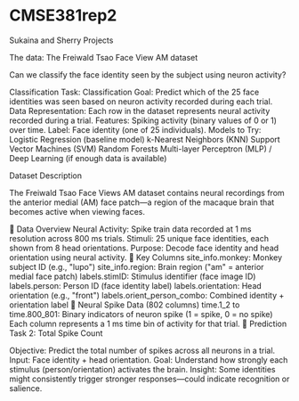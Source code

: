 # CMSE381rep2


Sukaina and Sherry Projects

The data: The Freiwald Tsao Face View AM dataset

Can we classify the face identity seen by the subject using neuron activity?

Classification Task: Classification Goal: Predict which of the 25 face identities was seen based on neuron activity recorded during each trial. Data Representation: Each row in the dataset represents neural activity recorded during a trial. Features: Spiking activity (binary values of 0 or 1) over time. Label: Face identity (one of 25 individuals). Models to Try: Logistic Regression (baseline model) k-Nearest Neighbors (KNN) Support Vector Machines (SVM) Random Forests Multi-layer Perceptron (MLP) / Deep Learning (if enough data is available)


 Dataset Description

The Freiwald Tsao Face Views AM dataset contains neural recordings from the anterior medial (AM) face patch—a region of the macaque brain that becomes active when viewing faces.

🧠 Data Overview
Neural Activity: Spike train data recorded at 1 ms resolution across 800 ms trials.
Stimuli: 25 unique face identities, each shown from 8 head orientations.
Purpose: Decode face identity and head orientation using neural activity.
🔖 Key Columns
site_info.monkey: Monkey subject ID (e.g., "lupo")
site_info.region: Brain region ("am" = anterior medial face patch)
labels.stimID: Stimulus identifier (face image ID)
labels.person: Person ID (face identity label)
labels.orientation: Head orientation (e.g., "front")
labels.orient_person_combo: Combined identity + orientation label
🔬 Neural Spike Data (802 columns)
time.1_2 to time.800_801: Binary indicators of neuron spike (1 = spike, 0 = no spike)
Each column represents a 1 ms time bin of activity for that trial.
🔮 Prediction Task 2: Total Spike Count

Objective: Predict the total number of spikes across all neurons in a trial.
Input: Face identity + head orientation.
Goal: Understand how strongly each stimulus (person/orientation) activates the brain.
Insight: Some identities might consistently trigger stronger responses—could indicate recognition or salience.
